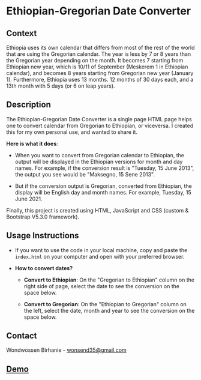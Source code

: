 # Ethiopian-Gregorian Date Converter

## Context

Ethiopia uses its own calendar that differs from most of the rest of the world that are using the Gregorian calendar. The year is less by 7 or 8 years than the Gregorian year depending on the month. It becomes 7 starting from Ethiopian new year, which is 10/11 of September (Meskerem 1 in Ethiopian calendar), and becomes 8 years starting from Gregorian new year (January 1). Furthermore, Ethiopia uses 13 months. 12 months of 30 days each, and a 13th month with 5 days (or 6 on leap years).

## Description

The Ethiopian-Gregorian Date Converter is a single page HTML page helps one to convert calendar from Gregorian to Ethiopian, or viceversa. I created this for my own personal use, and wanted to share it.

**Here is what it does**:

- When you want to convert from Gregorian calendar to Ethiopian, the output will be displayed in the Ethiopian versions for month and day names. For example, if the conversion result is "Tuesday, 15 June 2013", the output you see would be "Maksegno, 15 Sene 2013". 

- But if the conversion output is Gregorian, converted from Ethiopian, the display will be English day and month names. For example, Tuesday, 15 June 2021.

Finally, this project is created using HTML, JavaScript and CSS (custom & Bootstrap V5.3.0 framework).

## Usage Instructions

- If you want to use the code in your local machine, copy and paste the `index.html` on your computer and open with your preferred browser.

- **How to convert dates?**

	- **Convert to Ethiopian**: On the "Gregorian to Ethiopian" column on the right side of page, select the date to see the conversion on the space below.

	- **Convert to Gregorian**: On the "Ethiopian to Gregorian" column on the left, select the date, month and year to see the conversion on the space below.

## Contact

Wondwossen Birhanie - wonsend35@gmail.com

## [Demo](https://wondie-gon.github.io/convert-ethiopian-calendar/)

